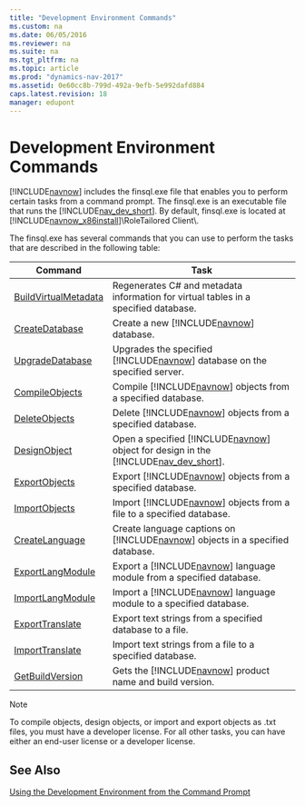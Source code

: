 ```yaml
---
title: "Development Environment Commands"
ms.custom: na
ms.date: 06/05/2016
ms.reviewer: na
ms.suite: na
ms.tgt_pltfrm: na
ms.topic: article
ms.prod: "dynamics-nav-2017"
ms.assetid: 0e60cc8b-799d-492a-9efb-5e992dafd884
caps.latest.revision: 18
manager: edupont
---
```

# Development Environment Commands
[!INCLUDE[navnow](includes/navnow_md.md)] includes the finsql.exe file that enables you to perform certain tasks from a command prompt. The finsql.exe is an executable file that runs the [!INCLUDE[nav_dev_short](includes/nav_dev_short_md.md)]. By default, finsql.exe is located at [!INCLUDE[navnow_x86install](includes/navnow_x86install_md.md)]\\RoleTailored Client\\.  
  
 The finsql.exe has several commands that you can use to perform the tasks that are described in the following table:  
  
|Command|Task|  
|-------------|----------|  
|[BuildVirtualMetadata](BuildVirtualMetadata.md)|Regenerates C\# and metadata information for virtual tables in a specified database.|  
|[CreateDatabase](CreateDatabase.md)|Create a new [!INCLUDE[navnow](includes/navnow_md.md)] database.|  
|[UpgradeDatabase](UpgradeDatabase.md)|Upgrades the specified [!INCLUDE[navnow](includes/navnow_md.md)] database on the specified server.|  
|[CompileObjects](CompileObjects.md)|Compile [!INCLUDE[navnow](includes/navnow_md.md)] objects from a specified database.|  
|[DeleteObjects](DeleteObjects.md)|Delete [!INCLUDE[navnow](includes/navnow_md.md)] objects from a specified database.|  
|[DesignObject](DesignObject.md)|Open a specified [!INCLUDE[navnow](includes/navnow_md.md)] object for design in the [!INCLUDE[nav_dev_short](includes/nav_dev_short_md.md)].|  
|[ExportObjects](ExportObjects.md)|Export [!INCLUDE[navnow](includes/navnow_md.md)] objects from a specified database.|  
|[ImportObjects](ImportObjects.md)|Import [!INCLUDE[navnow](includes/navnow_md.md)] objects from a file to a specified database.|  
|[CreateLanguage](CreateLanguage.md)|Create language captions on [!INCLUDE[navnow](includes/navnow_md.md)] objects in a specified database.|  
|[ExportLangModule](ExportLangModule.md)|Export a [!INCLUDE[navnow](includes/navnow_md.md)] language module from a specified database.|  
|[ImportLangModule](ImportLangModule.md)|Import a [!INCLUDE[navnow](includes/navnow_md.md)] language module to a specified database.|  
|[ExportTranslate](ExportTranslate.md)|Export text strings from a specified database to a file.|  
|[ImportTranslate](ImportTranslate.md)|Import text strings from a file to a specified database.|  
|[GetBuildVersion](GetBuildVersion.md)|Gets the [!INCLUDE[navnow](includes/navnow_md.md)] product name and build version.|  
  
> [!NOTE]  
>  To compile objects, design objects, or import and export objects as .txt files, you must have a developer license. For all other tasks, you can have either an end-user license or a developer license.  
  
## See Also  
 [Using the Development Environment from the Command Prompt](Using-the-Development-Environment-from-the-Command-Prompt.md)